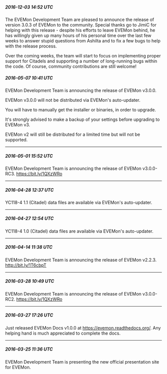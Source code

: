 ﻿ ##### 2016-12-03 14:52 UTC
The EVEMon Development Team are pleased to announce the release of version 3.0.3 of EVEMon to the community. Special thanks go to JimiC for helping with this release - despite his efforts to leave EVEMon behind, he has willingly given up many hours of his personal time over the last few weeks to answer stupid questions from Ashilta and to fix a few bugs to help with the release process. 

Over the coming weeks, the team will start to focus on implementing proper support for Citadels and supporting a number of long-running bugs within the code. Of course, community contributions are still welcome!
 
 ##### 2016-05-07 10:41 UTC

EVEMon Development Team is announcing the release of EVEMon v3.0.0.

EVEMon v3.0.0 will not be distributed via EVEMon's auto-updater.

You will have to manually get the installer or binaries, in order to upgrade.

It's strongly advised to make a backup of your settings before upgrading to EVEMon v3.

EVEMon v2 will still be distributed for a limited time but will not be supported.

----

##### 2016-05-01 15:52 UTC

EVEMon Development Team is announcing the release of EVEMon v3.0.0-RC3. https://bit.ly/1QXzWRo

----

##### 2016-04-28 12:37 UTC

YC118-4 1.1 (Citadel) data files are available via EVEMon's auto-updater.

----

##### 2016-04-27 12:54 UTC

YC118-4 1.0 (Citadel) data files are available via EVEMon's auto-updater.

----

##### 2016-04-14 11:38 UTC

EVEMon Development Team is announcing the release of EVEMon v2.2.3. http://bit.ly/1T6cbpT

----

##### 2016-03-28 10:49 UTC

EVEMon Development Team is announcing the release of EVEMon v3.0.0-RC2. https://bit.ly/1QXzWRo

----

##### 2016-03-27 17:26 UTC

Just released EVEMon Docs v1.0.0 at https://evemon.readthedocs.org/. Any helping hand is much appreciated to complete the docs.

----

##### 2016-03-25 11:36 UTC

EVEMon Development Team is presenting the new official presentation site for EVEMon.
